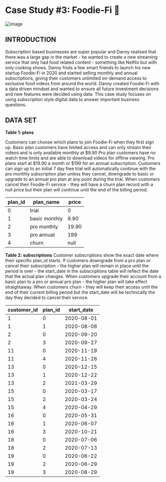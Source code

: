 # Case Study #3: Foodie-Fi 🥑

![image](https://8weeksqlchallenge.com/images/case-study-designs/3.png)

## INTRODUCTION
Subscription based businesses are super popular and Danny realised that there was a large gap in the market - he wanted to create a new streaming service that only had food related content - something like Netflix but with only cooking shows. Danny finds a few smart friends to launch his new startup Foodie-Fi in 2020 and started selling monthly and annual subscriptions, giving their customers unlimited on-demand access to exclusive food videos from around the world. Danny created Foodie-Fi with a data driven mindset and wanted to ensure all future investment decisions and new features were decided using data. This case study focuses on using subscription style digital data to answer important business questions.

## DATA SET
**Table 1: plans**

Customers can choose which plans to join Foodie-Fi when they first sign up. Basic plan customers have limited access and can only stream their videos and is only available monthly at $9.90 Pro plan customers have no watch time limits and are able to download videos for offline viewing. Pro plans start at $19.90 a month or $199 for an annual subscription. Customers can sign up to an initial 7 day free trial will automatically continue with the pro monthly subscription plan unless they cancel, downgrade to basic or upgrade to an annual pro plan at any point during the trial. When customers cancel their Foodie-Fi service - they will have a churn plan record with a null price but their plan will continue until the end of the billing period.

| plan_id |	plan_name |	price |
| ------- | --------- | ----- |
| 0 | trial |	0 |
| 1	| basic monthly	| 9.90 |
| 2	| pro monthly	| 19.90 |
| 3	| pro annual | 199 |
| 4 |	churn |	null |

**Table 2: subscriptions**
Customer subscriptions show the exact date where their specific plan_id starts. If customers downgrade from a pro plan or cancel their subscription - the higher plan will remain in place until the period is over - the start_date in the subscriptions table will reflect the date that the actual plan changes. When customers upgrade their account from a basic plan to a pro or annual pro plan - the higher plan will take effect straightaway. When customers churn - they will keep their access until the end of their current billing period but the start_date will be technically the day they decided to cancel their service.

| customer_id |	plan_id |	start_date |
| ----------- | ------- | ---------- |
| 1	| 0 |	2020-08-01 |
| 1 |	1 |	2020-08-08 |
| 2 |	0	| 2020-09-20 |
| 2	| 3	| 2020-09-27 |
| 11 | 0 | 2020-11-19 |
| 11 | 4 | 2020-11-26 |
| 13 | 0 | 2020-12-15 |
| 13 | 1 | 2020-12-22 |
| 13 | 2 | 2021-03-29 |
| 15 | 0 | 2020-03-17 |
| 15 | 2 | 2020-03-24 |
| 15 | 4 | 2020-04-29 |
| 16 | 0 | 2020-05-31 |
| 16 | 1 | 2020-06-07 |
| 16 | 3 | 2020-10-21 |
| 18 | 0 | 2020-07-06 |
| 18 | 2 | 2020-07-13 |
| 19 | 0 | 2020-06-22 |
| 19 | 2 | 2020-06-29 |
| 19 | 3 | 2020-08-29 |
